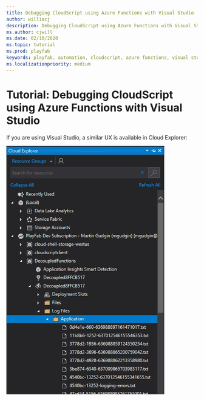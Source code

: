 ```yaml
---
title: Debugging CloudScript using Azure Functions with Visual Studio
author: williacj
description: Debugging CloudScript using Azure Functions with Visual Studio
ms.author: cjwill
ms.date: 02/10/2020
ms.topic: tutorial
ms.prod: playfab
keywords: playfab, automation, cloudscript, azure functions, visual studio, visual studio 2019, debugging
ms.localizationpriority: medium
---
```

# Tutorial: Debugging CloudScript using Azure Functions with Visual Studio 

If you are using Visual Studio, a similar UX is available in Cloud Explorer:

![Step 1 of debugging CloudScript Using Azure Functions with Visual Studio](media/CloudScript-AF-VS-Debug-01.jpg)
